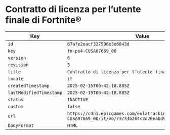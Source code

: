 # Contratto di licenza per l’utente finale di Fortnite®

| Key | Value |
| --- | ----- |
| `id` | `67afe2eacf327906e3e6843d` |
| `key` | `fn-ps4-CUSA07669_00` |
| `version` | `6` |
| `revision` | `3` |
| `title` | `Contratto di licenza per l’utente finale di Fortnite®` |
| `locale` | `it` |
| `createdTimestamp` | `2025-02-15T00:42:18.885Z` |
| `lastModifiedTimestamp` | `2025-02-15T00:42:18.885Z` |
| `status` | `INACTIVE` |
| `custom` | `false` |
| `url` | `https://cdn1.epicgames.com/eulatracking-download/fn-ps4-CUSA07669_00/it/v6/r3/34b264c2d20eabd923188a9d16259485.pdf` |
| `bodyFormat` | `HTML` |
